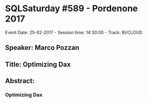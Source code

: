 # SQLSaturday #589 - Pordenone 2017
Event Date: 25-02-2017 - Session time: 14:30:00 - Track: BI/CLOUD
## Speaker: Marco Pozzan
## Title: Optimizing Dax
## Abstract:
### Optimizing Dax
